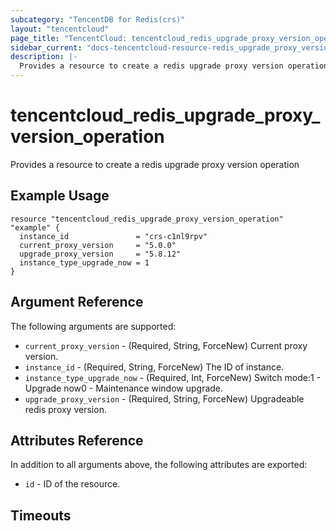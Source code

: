 ```yaml
---
subcategory: "TencentDB for Redis(crs)"
layout: "tencentcloud"
page_title: "TencentCloud: tencentcloud_redis_upgrade_proxy_version_operation"
sidebar_current: "docs-tencentcloud-resource-redis_upgrade_proxy_version_operation"
description: |-
  Provides a resource to create a redis upgrade proxy version operation
---
```


# tencentcloud_redis_upgrade_proxy_version_operation

Provides a resource to create a redis upgrade proxy version operation

## Example Usage

```hcl
resource "tencentcloud_redis_upgrade_proxy_version_operation" "example" {
  instance_id               = "crs-c1nl9rpv"
  current_proxy_version     = "5.0.0"
  upgrade_proxy_version     = "5.8.12"
  instance_type_upgrade_now = 1
}
```

## Argument Reference

The following arguments are supported:

* `current_proxy_version` - (Required, String, ForceNew) Current proxy version.
* `instance_id` - (Required, String, ForceNew) The ID of instance.
* `instance_type_upgrade_now` - (Required, Int, ForceNew) Switch mode:1 - Upgrade now0 - Maintenance window upgrade.
* `upgrade_proxy_version` - (Required, String, ForceNew) Upgradeable redis proxy version.

## Attributes Reference

In addition to all arguments above, the following attributes are exported:

* `id` - ID of the resource.



## Timeouts

<no value>


